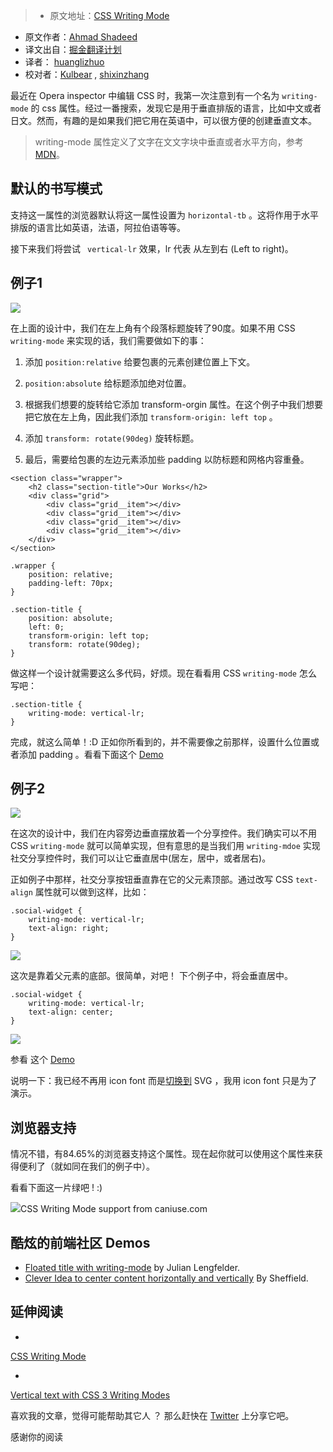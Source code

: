 > * 原文地址：[CSS Writing Mode](https://ishadeed.com/article/css-writing-mode/)
* 原文作者：[Ahmad Shadeed](https://www.twitter.com/shadeed9)
* 译文出自：[掘金翻译计划](https://github.com/xitu/gold-miner)
* 译者： [huanglizhuo](https://github.com/huanglizhuo)
* 校对者：[Kulbear](https://github.com/Kulbear) , [shixinzhang](https://github.com/shixinzhang)

最近在 Opera inspector 中编辑 CSS 时，我第一次注意到有一个名为 `writing-mode` 的 css 属性。经过一番搜索，发现它是用于垂直排版的语言，比如中文或者日文。然而，有趣的是如果我们把它用在英语中，可以很方便的创建垂直文本。

>  writing-mode 属性定义了文字在文文字块中垂直或者水平方向，参考[MDN](https://developer.mozilla.org/en/docs/Web/CSS/writing-mode)。

## 默认的书写模式

支持这一属性的浏览器默认将这一属性设置为 `horizontal-tb` 。这将作用于水平排版的语言比如英语，法语，阿拉伯语等等。

接下来我们将尝试 ` vertical-lr` 效果，lr 代表 从左到右 (Left to right)。

## 例子1
![](https://ishadeed.com/assets/writing-mode/example1.png)

在上面的设计中，我们在左上角有个段落标题旋转了90度。如果不用 CSS `writing-mode` 来实现的话，我们需要做如下的事：

1. 添加 `position:relative` 给要包裹的元素创建位置上下文。

2. `position:absolute` 给标题添加绝对位置。

3. 根据我们想要的旋转给它添加 transform-orgin 属性。在这个例子中我们想要把它放在左上角，因此我们添加 `transform-origin: left top` 。

4. 添加 `transform: rotate(90deg)` 旋转标题。

5. 最后，需要给包裹的左边元素添加些 padding 以防标题和网格内容重叠。

```
<section class="wrapper">
    <h2 class="section-title">Our Works</h2>  
    <div class="grid">
        <div class="grid__item"></div>
        <div class="grid__item"></div>
        <div class="grid__item"></div>
        <div class="grid__item"></div>
    </div>
</section>
```

    .wrapper {
        position: relative;
        padding-left: 70px;
    }
    
    .section-title {
        position: absolute;
        left: 0;
        transform-origin: left top;
        transform: rotate(90deg);
    }

做这样一个设计就需要这么多代码，好烦。现在看看用 CSS `writing-mode` 怎么 写吧：

    .section-title {
        writing-mode: vertical-lr;
    }

完成，就这么简单！:D 正如你所看到的，并不需要像之前那样，设置什么位置或者添加 padding 。看看下面这个 [Demo ](http://codepen.io/shadeed/pen/13edb031a3d18f30ce22360562039b5e/)

## 例子2
![](https://ishadeed.com/assets/writing-mode/example2.png)

在这次的设计中，我们在内容旁边垂直摆放着一个分享控件。我们确实可以不用 CSS `writing-mode` 就可以简单实现，但有意思的是当我们用 `writing-mdoe` 实现社交分享控件时，我们可以让它垂直居中(居左，居中，或者居右)。

正如例子中那样，社交分享按钮垂直靠在它的父元素顶部。通过改写 CSS `text-align` 属性就可以做到这样，比如：


    .social-widget {
        writing-mode: vertical-lr;
        text-align: right;
    }

![](https://ishadeed.com/assets/writing-mode/example2-2.png)

这次是靠着父元素的底部。很简单，对吧！ 下个例子中，将会垂直居中。

    .social-widget {
        writing-mode: vertical-lr;
        text-align: center;
    }

![](https://ishadeed.com/assets/writing-mode/example2-3.png)

参看 这个 [Demo](http://codepen.io/shadeed/pen/8a7e787c90e25ca3b03fa4c688aab303/)

说明一下：我已经不再用 icon font 而是[切换到](https://ishadeed.com/article/using-svg-icons/) SVG ，我用 icon font 只是为了演示。

## 浏览器支持

情况不错，有84.65%的浏览器支持这个属性。现在起你就可以使用这个属性来获得便利了（就如同在我们的例子中）。

看看下面这一片绿吧 ! :)


![](https://ishadeed.com/assets/writing-mode/caniuse-support.jpg)CSS Writing Mode support from caniuse.com

## 酷炫的前端社区 Demos 

- [Floated title with writing-mode](http://codepen.io/julianlengfelder/pen/VjBjoj) by Julian Lengfelder.
- [Clever Idea to center content horizontally and vertically](http://codepen.io/sleithart/pen/kXjLLk) By Sheffield.

## 延伸阅读

- 
[CSS Writing Mode](https://developer.mozilla.org/en/docs/Web/CSS/writing-mode)

- 
[Vertical text with CSS 3 Writing Modes](http://generatedcontent.org/post/45384206019/writing-modes)

喜欢我的文章，觉得可能帮助其它人 ？ 那么赶快在 [Twitter](http://twitter.com/share?text=CSS%20Writing%20Mode&amp;url=https://ishadeed.com/article/css-writing-mode/) 上分享它吧。

感谢你的阅读
